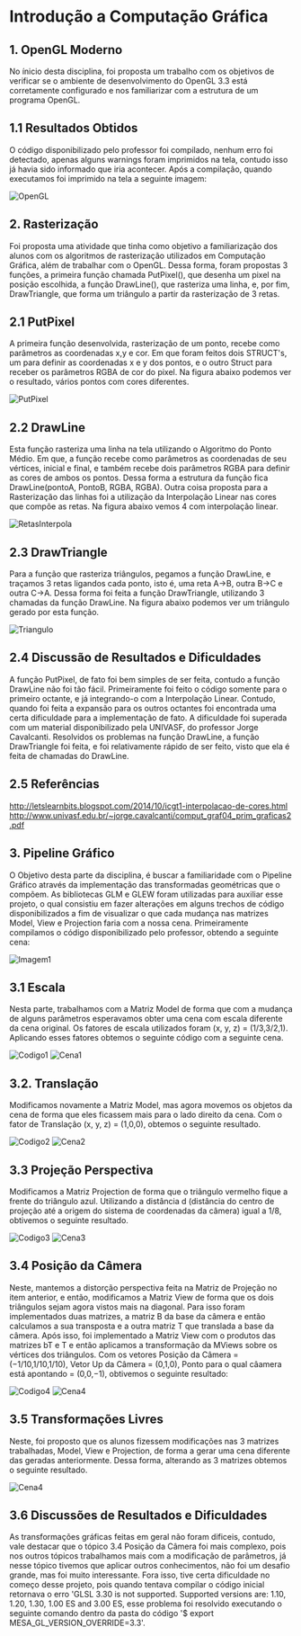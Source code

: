# Introdução a Computação Gráfica

## 1. OpenGL Moderno
  No ínicio desta disciplina, foi proposta um trabalho com os objetivos de verificar se o ambiente de desenvolvimento do OpenGL 3.3 está corretamente configurado e nos familiarizar com a estrutura de um programa OpenGL.
  ## 1.1 Resultados Obtidos
   O código disponibilizado pelo professor foi compilado, nenhum erro foi detectado, apenas alguns warnings foram imprimidos na tela, contudo isso já havia sido informado que iria acontecer. Após a compilação, quando executamos foi imprimido na tela a seguinte imagem:
    
   ![OpenGL](https://github.com/LucasJurani/Computacao_Grafica/blob/main/IMAGENS%20ICG/atividade1.PNG)


## 2. Rasterização
  Foi proposta uma atividade que tinha como objetivo a familiarização dos alunos com os algoritmos de rasterização utilizados em Computação Gráfica, além de trabalhar com o OpenGL. Dessa forma, foram propostas 3 funções, a primeira função chamada PutPixel(), que desenha um pixel na posição escolhida, a função DrawLine(), que rasteriza uma linha, e, por fim, DrawTriangle, que forma um triângulo a partir da rasterização de 3 retas.
  
  
  ## 2.1 PutPixel
  A primeira função desenvolvida, rasterização de um ponto, recebe como parâmetros as coordenadas x,y e cor. Em que foram feitos dois STRUCT's, um para definir as coordenadas x e y dos pontos, e o outro Struct para receber os parâmetros RGBA de cor do pixel.
  Na figura abaixo podemos ver o resultado, vários pontos com cores diferentes.
  
  ![PutPixel](https://github.com/LucasJurani/Computacao_Grafica/blob/main/2.%20Rasteriza%C3%A7%C3%A3o/IMG/opengl1putpixel.PNG)


  ## 2.2 DrawLine
  Esta função rasteriza uma linha na tela utilizando o Algoritmo do Ponto Médio. Em que, a função recebe como parâmetros as coordenadas de seu vértices, inicial e final, e também recebe dois parâmetros RGBA para definir as cores de ambos os pontos. Dessa forma a estrutura da função fica DrawLine(pontoA, PontoB, RGBA, RGBA).
  Outra coisa proposta para a Rasterização das linhas foi a utilização da Interpolação Linear nas cores que compõe as retas.
  Na figura abaixo vemos 4 com interpolação linear.
  
  ![RetasInterpola](https://github.com/LucasJurani/Computacao_Grafica/blob/main/2.%20Rasteriza%C3%A7%C3%A3o/IMG/retas%20com%20interp.PNG)
  
  ## 2.3 DrawTriangle
   Para a função que rasteriza triângulos, pegamos a função DrawLine, e traçamos 3 retas ligandos cada ponto, isto é, uma reta A->B, outra B->C e outra C->A. Dessa forma foi feita a função DrawTriangle, utilizando 3 chamadas da função DrawLine.
    Na figura abaixo podemos ver um triângulo gerado por esta função.
    
   ![Triangulo](https://github.com/LucasJurani/Computacao_Grafica/blob/main/2.%20Rasteriza%C3%A7%C3%A3o/IMG/triangulo.PNG)
    
  ## 2.4 Discussão de Resultados e Dificuldades
  A função PutPixel, de fato foi bem simples de ser feita, contudo a função DrawLine não foi tão fácil. Primeiramente foi feito o código somente para o primeiro octante, e já integrando-o com a Interpolação Linear. Contudo, quando foi feita a expansão para os outros octantes foi encontrada uma certa dificuldade para a implementação de fato. A dificuldade foi superada com um material disponibilizado pela UNIVASF, do professor Jorge Cavalcanti. Resolvidos os problemas na função DrawLine, a função DrawTriangle foi feita, e foi relativamente rápido de ser feito, visto que ela é feita de chamadas do DrawLine.
  
  ## 2.5 Referências

http://letslearnbits.blogspot.com/2014/10/icgt1-interpolacao-de-cores.html
http://www.univasf.edu.br/~jorge.cavalcanti/comput_graf04_prim_graficas2.pdf


## 3. Pipeline Gráfico
  O Objetivo desta parte da disciplina, é buscar a familiaridade com o Pipeline Gráfico através da implementação das transformadas geométricas que o compõem. As bibliotecas GLM e GLEW foram utilizadas para auxiliar esse projeto, o qual consistiu em fazer alterações em alguns trechos de código disponibilizados a fim de visualizar o que cada mudança nas matrizes Model, View e Projection faria com a nossa cena. Primeiramente compilamos o código disponibilizado pelo professor, obtendo a seguinte cena:
  
  ![Imagem1](https://github.com/LucasJurani/Computacao_Grafica/blob/main/IMAGENS%20ICG/Imagem1.PNG)
  
  ## 3.1 Escala
  Nesta parte, trabalhamos com a Matriz Model de forma que com a mudança de alguns parâmetros esperavamos obter uma cena com escala diferente da cena original. Os fatores de escala utilizados foram (x, y, z) = (1/3,3/2,1). Aplicando esses fatores obtemos o seguinte código com a seguinte cena.
  
  ![Codigo1](https://github.com/LucasJurani/Computacao_Grafica/blob/main/IMAGENS%20ICG/code1.PNG)
  ![Cena1](https://github.com/LucasJurani/Computacao_Grafica/blob/main/IMAGENS%20ICG/compiled1.PNG)
  
  ## 3.2. Translação
  Modificamos novamente a Matriz Model, mas agora movemos os objetos da cena de forma que eles ficassem mais para o lado direito da cena. Com o fator de Translação (x, y, z) = (1,0,0), obtemos o seguinte resultado.
  
  ![Codigo2](https://github.com/LucasJurani/Computacao_Grafica/blob/main/IMAGENS%20ICG/code2.PNG)
  ![Cena2](https://github.com/LucasJurani/Computacao_Grafica/blob/main/IMAGENS%20ICG/compiled2.PNG)
  
  ## 3.3 Projeção Perspectiva
  Modificamos a Matriz Projection de forma que o triângulo vermelho fique a frente do triângulo azul. Utilizando a distância d (distância do centro de projeção até a origem do sistema de coordenadas da câmera) igual a 1/8, obtivemos o seguinte resultado.
  
  ![Codigo3](https://github.com/LucasJurani/Computacao_Grafica/blob/main/IMAGENS%20ICG/code3.PNG)
  ![Cena3](https://github.com/LucasJurani/Computacao_Grafica/blob/main/IMAGENS%20ICG/compiled3.PNG)
  
  ## 3.4 Posição da Câmera
  Neste, mantemos a distorção perspectiva feita na Matriz de Projeção no item anterior, e então, modificamos a Matriz View de forma que os dois triângulos sejam agora vistos mais na diagonal. Para isso foram implementados duas matrizes, a matriz B da base da câmera e então calculamos a sua transposta e a outra matriz T que translada a base da câmera. Após isso, foi implementado a Matriz View com o produtos das matrizes bT e T e então aplicamos a transformação da MViews sobre os vértices dos triângulos. Com os vetores Posição da Câmera = (−1/10,1/10,1/10),  Vetor Up da Câmera = (0,1,0),  Ponto para o qual câamera está apontando = (0,0,−1), obtivemos o seguinte resultado:
  
  ![Codigo4](https://github.com/LucasJurani/Computacao_Grafica/blob/main/IMAGENS%20ICG/code4.PNG)
  ![Cena4](https://github.com/LucasJurani/Computacao_Grafica/blob/main/IMAGENS%20ICG/compiled4.PNG)
  
  ## 3.5 Transformações Livres
  Neste, foi proposto que os alunos fizessem modificações nas 3 matrizes trabalhadas, Model, View e Projection, de forma a gerar uma cena diferente das geradas anteriormente. Dessa forma, alterando as 3 matrizes obtemos o seguinte resultado.
  
  ![Cena4](https://github.com/LucasJurani/Computacao_Grafica/blob/main/IMAGENS%20ICG/compiled5.PNG)
  
  ## 3.6 Discussões de Resultados e Dificuldades
  As transformações gráficas feitas em geral não foram dificeis, contudo, vale destacar que o tópico 3.4 Posição da Câmera foi mais complexo, pois nos outros tópicos trabalhamos mais com a modificação de parâmetros, já nesse tópico tivemos que aplicar outros conhecimentos, não foi um desafio grande, mas foi muito interessante. Fora isso, tive certa dificuldade no começo desse projeto, pois quando tentava compilar o código inicial retornava o erro 'GLSL 3.30 is not supported. Supported versions are: 1.10, 1.20, 1.30, 1.00 ES and 3.00 ES, esse problema foi resolvido executando o seguinte comando dentro da pasta do código '$ export MESA_GL_VERSION_OVERRIDE=3.3'.
